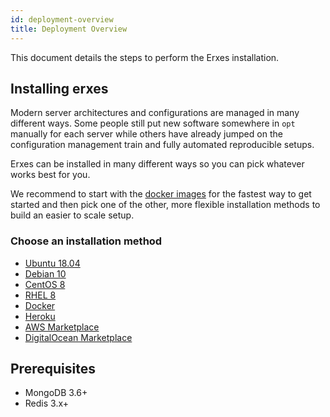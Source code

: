 ```yaml
---
id: deployment-overview
title: Deployment Overview
---
```


This document details the steps to perform the Erxes installation.

## Installing erxes

Modern server architectures and configurations are managed in many different ways. Some people still put new software somewhere in `opt` manually for each server while others have already jumped on the configuration management train and fully automated reproducible setups.

Erxes can be installed in many different ways so you can pick whatever works best for you.

We recommend to start with the [docker images](installation/docker.md) for the fastest way to get started and then pick one of the other, more flexible installation methods to build an easier to scale setup.

### Choose an installation method

- [Ubuntu 18.04](installation/ubuntu.mdx)
- [Debian 10](installation/debian10.md)
- [CentOS 8](installation/centos8.md)
- [RHEL 8](installation/redhat8.md)
- [Docker](installation/docker.md)
- [Heroku](installation/heroku.md)
- [AWS Marketplace](installation/aws.md)
- [DigitalOcean Marketplace](installation/digitalocean.md)

## Prerequisites

- MongoDB 3.6+
- Redis 3.x+
